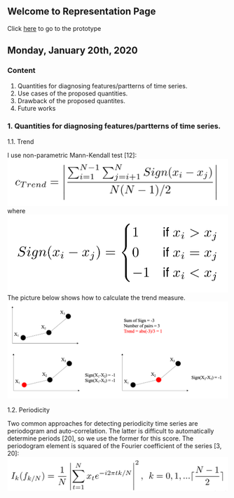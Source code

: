 ## Welcome to Representation Page
Click [here](https://idatavisualizationlab.github.io/B/congnostics/layout.html) to go to the prototype

## Monday, January 20th, 2020

### Content
1. Quantities for diagnosing features/partterns of time series.
2. Use cases of the proposed quantities.
3. Drawback of the proposed quantites.
4. Future works

### 1. Quantities for diagnosing features/partterns of time series.
1.1. Trend

I use non-parametric Mann-Kendall test [12]:
![trend_formula](Jan_19/trend_formula.png)
where
![sign_formula](Jan_19/Sign_formula.png)
The picture below shows how to calculate the trend measure.
![trend_explain](Jan_19/trend_explain.png)

1.2. Periodicity

Two common approaches for detecting periodicity time series are periodogram and auto-correlation. The latter is difficult to automatically determine periods [20], so we use the former for this score. The periodogram element is squared of the Fourier coefficient of the series [3, 20]:
![periodogram](Jan_19/DFT_formula.png)
